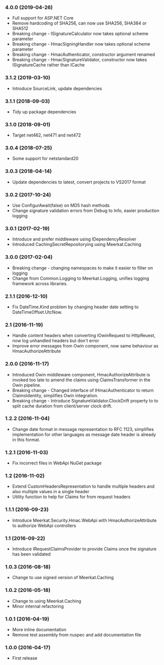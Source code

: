 ### 4.0.0 (2019-04-26)
* Full support for ASP.NET Core
* Remove hardcoding of SHA256, can now use SHA256, SHA384 or SHA512
* Breaking change - ISignatureCalculator now takes optional scheme parameter
* Breaking change - HmacSigningHandler now takes optional scheme parameter
* Breaking change - HmacAuthenticator, constructor argument renamed
* Breaking change - HmacSignatureValidator, constructor now takes ISignatureCache rather than ICache

### 3.1.2 (2019-03-10)
* Introduce SourceLink, update dependencies

### 3.1.1 (2018-09-03)
* Tidy up package dependencies

### 3.1.0 (2018-09-01)
* Target net462, net471 and net472

### 3.0.4 (2018-07-25)
* Some support for netstandard20

### 3.0.3 (2018-04-14)
* Update dependencies to latest, convert projects to VS2017 format

### 3.0.2 (2017-10-24)
* Use ConfigurAwait(false) on MD5 hash methods
* Change signature validation errors from Debug to Info, easier production logging

### 3.0.1 (2017-02-19)
* Introduce and prefer middleware using IDependencyResolver
* Introduced CachingSecretRepositorying using Meerkat.Caching

### 3.0.0 (2017-02-04)
* Breaking change - changing namespaces to make it easier to filter on logging
* Change from Common.Logging to Meerkat.Logging, unifies logging framework across libraries.
 
### 2.1.1 (2016-12-10)
* Fix DateTime.Kind problem by changing header date setting to DateTimeOffset.UtcNow.

### 2.1 (2016-11-19)
* Handle content headers when converting IOwinRequest to HttpReuest, now log unhandled headers but don't error
* Improve error messages from Owin component, now same behaviour as HmacAuthorizeAttribute

### 2.0.0 (2016-11-17)
* Introduced Owin middleware component, HmacAuthorizeAttribute is invoked too late to amend the claims using ClaimsTransformer in the Owin pipeline.
* Breaking change - Changed interface of IHmacAuthenticator to return ClaimsIdentity, simplifies Owin integration.
* Breaking change - Introduce SignatureValidator.ClockDrift property to  to split cache duration from client/server clock drift.

### 1.2.2 (2016-11-04)
* Change date format in message representation to RFC 1123, simplifies implementation for other languages as message date header is already in this format.

### 1.2.1 (2016-11-03)
* Fix incorrect files in WebApi NuGet package

### 1.2 (2016-11-02)
* Extend CustomHeadersRepresentation to handle multiple headers and also multiple values in a single header
* Utility function to help for Claims for from request headers
 
### 1.1.1 (2016-09-23)
* Introduce Meerkat.Security.Hmac.WebApi with HmacAuthorizeAttribute to authorize WebApi controllers

### 1.1 (2016-09-22)
* Introduce IRequestClaimsProvider to provide Claims once the signature has been validated

### 1.0.3 (2016-08-18)
* Change to use signed version of Meerkat.Caching

### 1.0.2 (2016-05-18)
* Change to using Meerkat.Caching
* Minor internal refactoring

### 1.0.1 (2016-04-19)
* More inline documentation
* Remove test assembly from nuspec and add documentation file

### 1.0.0 (2016-04-17)
* First release